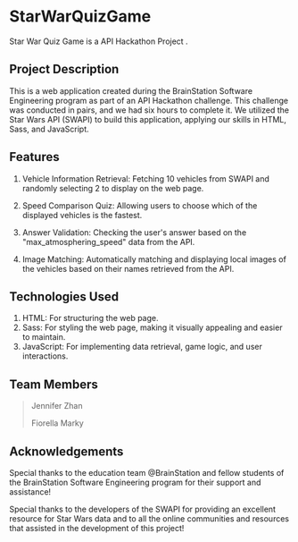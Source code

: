# StarWarQuizGame
Star War Quiz Game is a API Hackathon Project .

## Project Description

This is a web application created during the BrainStation Software Engineering program as part of an API Hackathon challenge. This challenge was conducted in pairs, and we had six hours to complete it. We utilized the Star Wars API (SWAPI) to build this application, applying our skills in HTML, Sass, and JavaScript.

## Features

1. Vehicle Information Retrieval: Fetching 10 vehicles from SWAPI and randomly selecting 2 to display on the web page.

2. Speed Comparison Quiz: Allowing users to choose which of the displayed vehicles is the fastest.

3. Answer Validation: Checking the user's answer based on the "max_atmosphering_speed" data from the API.

4. Image Matching: Automatically matching and displaying local images of the vehicles based on their names retrieved from the API.

## Technologies Used

1. HTML: For structuring the web page.
2. Sass: For styling the web page, making it visually appealing and easier to maintain.
3. JavaScript: For implementing data retrieval, game logic, and user interactions.

## Team Members

> Jennifer Zhan
> 
> Fiorella Marky

## Acknowledgements

Special thanks to the education team @BrainStation and fellow students of the BrainStation Software Engineering program for their support and assistance! 

Special thanks to the developers of the SWAPI for providing an excellent resource for Star Wars data and to all the online communities and resources that assisted in the development of this project! 
